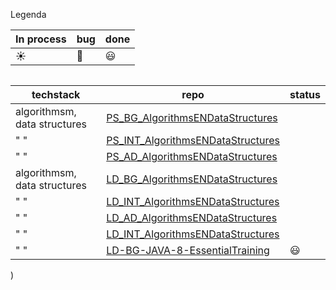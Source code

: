 
Legenda

|   In process | bug  | done |
|--|--|--
| :sunny: | :bug:  | :smiley: |

```

```

| techstack  | repo  | status | 
|--|--|--|
|  algorithmsm, data structures| [PS_BG_AlgorithmsENDataStructures](https://github.com/rickadams2/PS_BG_AlgorithmsENDataStructures)
| " "| [PS_INT_AlgorithmsENDataStructures](https://github.com/rickadams2/PS_INT_AlgorithmsENDataStructures)
| " "| [PS_AD_AlgorithmsENDataStructures](https://github.com/rickadams2/PS_AD_AlgorithmsENDataStructures)
|  algorithmsm, data structures| [LD_BG_AlgorithmsENDataStructures](https://github.com/rickadams2/LD_BG_AlgorithmsENDataStructures)
| " "| [LD_INT_AlgorithmsENDataStructures](https://github.com/rickadams2/LD_INT_AlgorithmsENDataStructures)
| " "| [LD_AD_AlgorithmsENDataStructures](https://github.com/rickadams2/LD_AD_AlgorithmsENDataStructures)
| " "| [LD_INT_AlgorithmsENDataStructures](https://github.com/rickadams2/LD_INT_AlgorithmsENDataStructures)  |  
| " "| [LD-BG-JAVA-8-EssentialTraining](https://github.com/rickadams2/LD-BG-JAVA-8-EssentialTraining)  | :smiley: 

)



